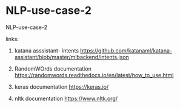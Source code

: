 # NLP-use-case-2
NLP-use-case-2

links:
1. katana asssistant- intents
https://github.com/katanaml/katana-assistant/blob/master/mlbackend/intents.json

2. RandomWOrds documentation
https://randomwords.readthedocs.io/en/latest/how_to_use.html

3. keras documentation
https://keras.io/

4. nltk documentation
https://www.nltk.org/

